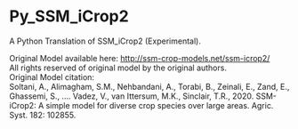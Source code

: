 # Py_SSM_iCrop2
A Python Translation of SSM_iCrop2 (Experimental).

Original Model available here: http://ssm-crop-models.net/ssm-icrop2/  
All rights reserved of original model by the original authors.  
Original Model citation:  
Soltani, A., Alimagham, S.M., Nehbandani, A., Torabi, B., Zeinali, E., Zand, E., Ghassemi, S., …. Vadez, V., van Ittersum, M.K., Sinclair, T.R., 2020. SSM-iCrop2: A simple model   for diverse crop species over large areas. Agric. Syst. 182: 102855.
